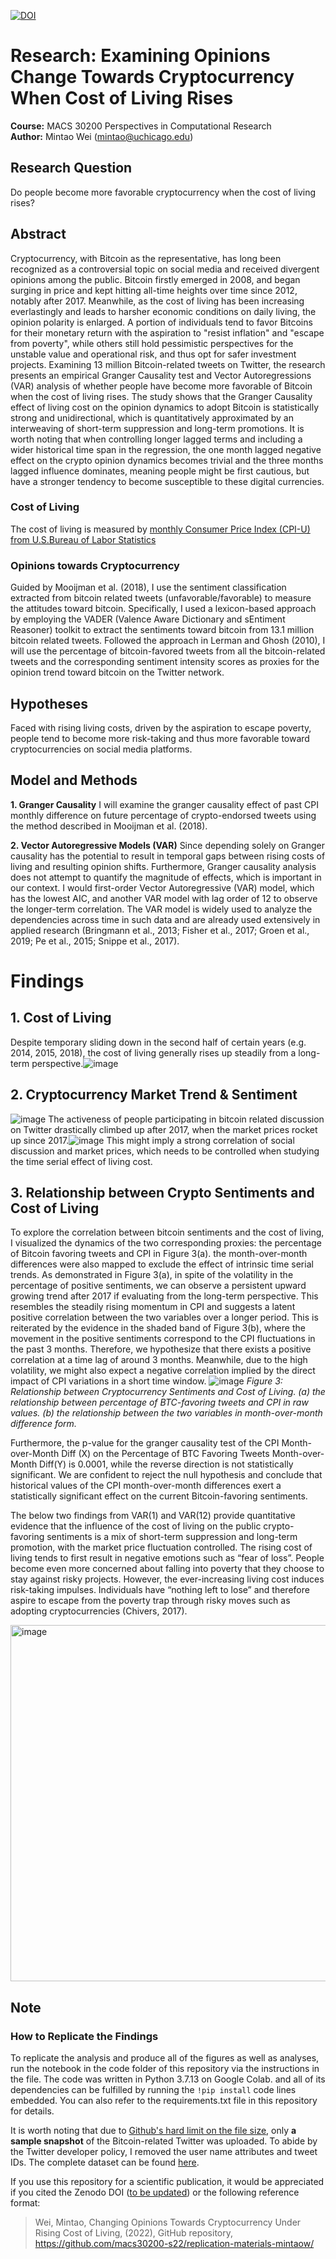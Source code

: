 [![DOI](https://zenodo.org/badge/482983391.svg)](https://zenodo.org/badge/latestdoi/482983391)

# Research: Examining Opinions Change Towards Cryptocurrency When Cost of Living Rises
**Course:** MACS 30200 Perspectives in Computational Research   
**Author:** Mintao Wei (mintao@uchicago.edu)
## Research Question
Do people become more favorable  cryptocurrency when the cost of living rises?
## Abstract
Cryptocurrency, with Bitcoin as the representative, has long been recognized as a controversial topic on social media and received divergent opinions among the public. Bitcoin firstly emerged in 2008, and began surging in price and kept hitting all-time heights over time since 2012, notably after 2017. Meanwhile, as the cost of living has been increasing everlastingly and leads to harsher economic conditions on daily living, the opinion polarity is enlarged. A portion of individuals tend to favor Bitcoins for their monetary return with the aspiration to "resist inflation" and "escape from poverty", while others still hold pessimistic perspectives for the unstable value and operational risk, and thus opt for safer investment projects. Examining 13 million Bitcoin-related tweets on Twitter, the research presents an empirical Granger Causality test and Vector Autoregressions (VAR) analysis of whether people have become more favorable of Bitcoin when the cost of living rises. The study shows that the Granger Causality effect of living cost on the opinion dynamics to adopt Bitcoin is statistically strong and unidirectional, which is quantitatively approximated by an interweaving of short-term suppression and long-term promotions. It is worth noting that when controlling longer lagged terms and including a wider historical time span in the regression, the one month lagged negative effect on the crypto opinion dynamics becomes trivial and the three months lagged influence dominates, meaning people might be first cautious, but have a stronger tendency to become susceptible to these digital currencies.

### Cost of Living
  The cost of living is measured by [monthly Consumer Price Index (CPI-U) from U.S.Bureau of Labor Statistics](https://www.bls.gov/cpi/)
### Opinions towards Cryptocurrency    
  Guided by Mooijman et al. (2018), I use the sentiment classification extracted from bitcoin related tweets (unfavorable/favorable) to measure the attitudes toward bitcoin. Specifically, I used a lexicon-based approach by employing the VADER (Valence Aware Dictionary and sEntiment Reasoner) toolkit to extract the sentiments toward bitcoin from 13.1 million bitcoin related tweets. Followed the approach in Lerman and Ghosh (2010), I will use the percentage of bitcoin-favored tweets from all the bitcoin-related tweets and the corresponding sentiment intensity scores as proxies for the opinion trend toward bitcoin on the Twitter network. 

## Hypotheses
Faced with rising living costs, driven by the aspiration to escape poverty, people tend to become more risk-taking and thus more favorable toward cryptocurrencies on social media platforms.


## Model and Methods   
**1. Granger Causality**
    I will examine the granger causality effect of past CPI monthly difference on future percentage of crypto-endorsed tweets using the method described in Mooijman et al. (2018). 
    
**2. Vector Autoregressive Models (VAR)**
    Since depending solely on Granger causality has the potential to result in temporal gaps between rising costs of living and resulting opinion shifts. Furthermore, Granger causality analysis does not attempt to quantify the magnitude of effects, which is important in our context. I would first-order Vector Autoregressive (VAR) model, which has the lowest AIC, and another VAR model with lag order of 12 to observe the longer-term correlation. The VAR model is widely used to analyze the dependencies across time in such data and are already used extensively in applied research (Bringmann et al., 2013; Fisher et al., 2017; Groen et al., 2019; Pe et al., 2015; Snippe et al., 2017).

# Findings
## 1. Cost of Living
  Despite temporary sliding down in the second half of certain years (e.g. 2014, 2015, 2018), the cost of living generally rises up steadily from a long-term perspective.![image](https://github.com/macs30200-s22/replication-materials-mintaow/blob/main/graph/eda_cost_lineplot.png)
  
## 2. Cryptocurrency Market Trend & Sentiment
  ![image](https://github.com/macs30200-s22/replication-materials-mintaow/blob/main/graph/eda_crypto_lineplot_1.png) The activeness of people participating in bitcoin related discussion on Twitter drastically climbed up after 2017, when the market prices rocket up since 2017.![image](https://github.com/macs30200-s22/replication-materials-mintaow/blob/main/graph/eda_crypto_lineplot_2.png)
 This might imply a strong correlation of social discussion and market prices, which needs to be controlled when studying the time serial effect of living cost.
 
## 3. Relationship between Crypto Sentiments and Cost of Living
  To explore the correlation between bitcoin sentiments and the cost of living, I visualized the dynamics of the two corresponding proxies: the percentage of Bitcoin favoring tweets and CPI in Figure 3(a). the month-over-month differences were also mapped to exclude the effect of intrinsic time serial trends. As demonstrated in Figure 3(a), in spite of the volatility in the percentage of positive sentiments, we can observe a persistent upward growing trend after 2017 if evaluating from the long-term perspective. This resembles the steadily rising momentum in CPI and suggests a latent positive correlation between the two variables over a longer period. This is reiterated by the evidence in the shaded band of Figure 3(b), where the movement in the positive sentiments correspond to the CPI fluctuations in the past 3 months. Therefore, we hypothesize that there exists a positive correlation at a time lag of around 3 months. Meanwhile, due to the high volatility, we might also expect a negative correlation implied by the direct impact of CPI variations in a short time window.  ![image](https://github.com/macs30200-s22/replication-materials-mintaow/blob/main/graph/eda_btc_cpi_lineplot_2.png)
*Figure 3: Relationship between Cryptocurrency Sentiments and Cost of Living. (a) the relationship between percentage of BTC-favoring tweets and CPI in raw values. (b) the relationship between the two variables in month-over-month difference form.*     

  Furthermore, the p-value for the granger causality test of the CPI Month-over-Month Diff (X) on the Percentage of BTC Favoring Tweets Month-over-Month Diff(Y) is 0.0001, while the reverse direction is not statistically significant. We are confident to reject the null hypothesis and conclude that historical values of the CPI month-over-month differences exert a statistically significant effect on the current Bitcoin-favoring sentiments.

  The below two findings from VAR(1) and VAR(12) provide quantitative evidence that the influence of the cost of living on the public crypto-favoring sentiments is a mix of short-term suppression and long-term promotion, with the market price fluctuation controlled. The rising cost of living tends to first result in negative emotions such as “fear of loss”. People become even more concerned about falling into poverty that they choose to stay against risky projects. However, the ever-increasing living cost induces risk-taking impulses. Individuals have “nothing left to lose” and therefore aspire to escape from the poverty trap through risky moves such as adopting cryptocurrencies (Chivers, 2017).

<img width="570" alt="image" src="https://user-images.githubusercontent.com/71967604/167309964-22863531-0c33-4107-8d9a-4f8b18a4927d.png">



## Note
### How to Replicate the Findings
To replicate the analysis and produce all of the figures as well as analyses, run the notebook in the code folder of this repository via the instructions in the file. The code was written in Python 3.7.13 on Google Colab. and all of its dependencies can be fulfilled by running the `!pip install` code lines embedded. You can also refer to the requirements.txt file in this repository for details.

It is worth noting that due to [Github's hard limit on the file size](https://docs.github.com/en/repositories/working-with-files/managing-large-files/about-large-files-on-github), only **a sample snapshot** of the Bitcoin-related Twitter was uploaded. To abide by the Twitter developer policy, I removed the user name attributes and tweet IDs. The complete dataset can be found [here](https://www.kaggle.com/datasets/alaix14/bitcoin-tweets-20160101-to-20190329?sort=votes).  

If you use this repository for a scientific publication, it would be appreciated if you cited the Zenodo DOI ([to be updated](https://github.com/zenodo/zenodo/issues/1814)) or the following reference format: 
> Wei, Mintao, Changing Opinions Towards Cryptocurrency Under Rising Cost of Living, (2022), GitHub repository, https://github.com/macs30200-s22/replication-materials-mintaow/
